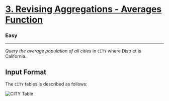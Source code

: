<!-- Question Link -->

# [3. Revising Aggregations - Averages Function](https://www.hackerrank.com/challenges/revising-aggregations-the-average-function/)

<!-- Difficulty -->

### Easy

---

<!-- Description -->

_Query the average population of all cities_ in `CITY` where District is California..

<!-- Input Format -->

## Input Format

The `CITY` tables is described as follows: <br>

![CITY Table](https://s3.amazonaws.com/hr-challenge-images/8137/1449729804-f21d187d0f-CITY.jpg)
